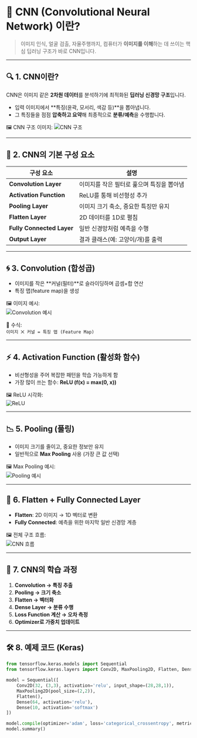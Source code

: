 # 🧠 CNN (Convolutional Neural Network) 이란?

> 이미지 인식, 얼굴 검출, 자율주행까지,
> 컴퓨터가 **이미지를 이해**하는 데 쓰이는 핵심 딥러닝 구조가 바로 CNN입니다.

---

## 🔍 1. CNN이란?

CNN은 이미지 같은 **2차원 데이터**를 분석하기에 최적화된 **딥러닝 신경망 구조**입니다.

- 입력 이미지에서 **특징(윤곽, 모서리, 색감 등)**을 뽑아냅니다.
- 그 특징들을 점점 **압축하고 요약**해 최종적으로 **분류/예측**을 수행합니다.

🖼️ CNN 구조 이미지:
![CNN 구조](https://upload.wikimedia.org/wikipedia/commons/6/63/Typical_cnn.png)

---

## 🧱 2. CNN의 기본 구성 요소

| 구성 요소 | 설명 |
|-----------|------|
| **Convolution Layer** | 이미지를 작은 필터로 훑으며 특징을 뽑아냄 |
| **Activation Function** | ReLU를 통해 비선형성 추가 |
| **Pooling Layer** | 이미지 크기 축소, 중요한 특징만 유지 |
| **Flatten Layer** | 2D 데이터를 1D로 펼침 |
| **Fully Connected Layer** | 일반 신경망처럼 예측을 수행 |
| **Output Layer** | 결과 클래스(예: 고양이/개)를 출력 |

---

## 🌀 3. Convolution (합성곱)

- 이미지를 작은 **커널(필터)**로 슬라이딩하며 곱셈+합 연산
- 특징 맵(feature map)을 생성

🖼️ 이미지 예시:  
![Convolution 예시](https://upload.wikimedia.org/wikipedia/commons/6/63/Typical_cnn.png)

📌 수식:  
`이미지 ⨉ 커널 = 특징 맵 (Feature Map)`

---

## ⚡ 4. Activation Function (활성화 함수)

- 비선형성을 주어 복잡한 패턴을 학습 가능하게 함  
- 가장 많이 쓰는 함수: **ReLU (f(x) = max(0, x))**

🖼️ ReLU 시각화:  
![ReLU](https://upload.wikimedia.org/wikipedia/commons/6/6c/Rectifier_and_softplus_functions.svg)

---

## 📉 5. Pooling (풀링)

- 이미지 크기를 줄이고, 중요한 정보만 유지
- 일반적으로 **Max Pooling** 사용 (가장 큰 값 선택)

🖼️ Max Pooling 예시:  
![Pooling 예시](https://upload.wikimedia.org/wikipedia/commons/9/9e/Max_pooling.png)


---

## 📏 6. Flatten + Fully Connected Layer

- **Flatten**: 2D 이미지 → 1D 벡터로 변환  
- **Fully Connected**: 예측을 위한 마지막 일반 신경망 계층

🖼️ 전체 구조 흐름:  
![CNN 흐름](https://upload.wikimedia.org/wikipedia/commons/6/63/Typical_cnn.png)

---

## 🧠 7. CNN의 학습 과정

1. **Convolution → 특징 추출**
2. **Pooling → 크기 축소**
3. **Flatten → 벡터화**
4. **Dense Layer → 분류 수행**
5. **Loss Function 계산 → 오차 측정**
6. **Optimizer로 가중치 업데이트**

---

## 🛠️ 8. 예제 코드 (Keras)

```python
from tensorflow.keras.models import Sequential
from tensorflow.keras.layers import Conv2D, MaxPooling2D, Flatten, Dense

model = Sequential([
    Conv2D(32, (3,3), activation='relu', input_shape=(28,28,1)),
    MaxPooling2D(pool_size=(2,2)),
    Flatten(),
    Dense(64, activation='relu'),
    Dense(10, activation='softmax')
])

model.compile(optimizer='adam', loss='categorical_crossentropy', metrics=['accuracy'])
model.summary()
